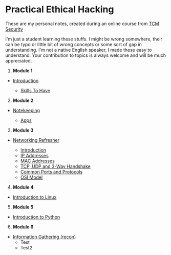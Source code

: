 # Practical Ethical Hacking
These are my personal notes, created during an online course from [TCM Security](https://tcm-sec.com/about)

I'm just a student learning these stuffs. I might be wrong somewhere, their can be typo or little bit of wrong concepts or some sort of gap in understanding.
I'm not a native English speaker, I made these easy to understand.
Your contribution to topics is always welcome and will be much appreciated.

1. **Module 1**
- [Introduction](https://github.com/id-rsa/practicalEthicalHacking/tree/main/intro)

  - [Skills To Have](https://github.com/id-rsa/practicalEthicalHacking/blob/main/intro/skillsToHave.md)

2. **Module 2**
- [Notekeeping](https://github.com/id-rsa/practicalEthicalHacking/tree/main/noteTaking)
  
  - [Apps](https://github.com/id-rsa/practicalEthicalHacking/blob/main/noteTaking/apps.md)

3. **Module 3**
- [Networking Refresher](https://github.com/id-rsa/practicalEthicalHacking/tree/main/refreshNetworking)

  - [Introduction](https://github.com/id-rsa/practicalEthicalHacking/blob/main/refreshNetworking/intro.md)
  - [IP Addresses](https://github.com/id-rsa/practicalEthicalHacking/blob/main/refreshNetworking/ipAddresses.md)
  - [MAC Addresses](https://github.com/id-rsa/practicalEthicalHacking/blob/main/refreshNetworking/macAddresses.md)
  - [TCP, UDP and 3-Way Handshake](https://github.com/id-rsa/practicalEthicalHacking/blob/main/refreshNetworking/tcpUdpAndHandshake.md)
  - [Common Ports and Protocols](https://github.com/id-rsa/practicalEthicalHacking/blob/main/refreshNetworking/commonPortsAndProtocols.md)
  - [OSI Model](https://github.com/id-rsa/practicalEthicalHacking/blob/main/refreshNetworking/osiModel.md)

4. **Module 4**
- [Introduction to Linux](https://github.com/id-rsa/practicalEthicalHacking/tree/main/linuxIntro)

5. **Module 5**
- [Introduction to Python](https://github.com/id-rsa/practicalEthicalHacking/tree/main/pythonIntro)

6. **Module 6**
- [Information Gathering (recon)](https://github.com/id-rsa/practicalEthicalHacking/tree/main/informationGathering(recon))
  - Test
  - Test2
